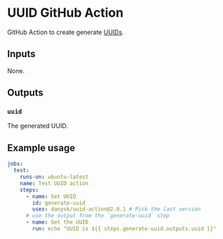 # UUID GitHub Action

GitHub Action to create generate [UUIDs](https://en.wikipedia.org/wiki/Universally_unique_identifier).

## Inputs

None.

## Outputs

### `uuid`

The generated UUID.

## Example usage

```yaml
jobs:
  test:
    runs-on: ubuntu-latest
    name: Test UUID action
    steps:
      - name: Set UUID
        id: generate-uuid
        uses: danysk/uuid-action@2.0.1 # Pick the last version
      # use the output from the `generate-uuid` step
      - name: Get the UUID
        run: echo "UUID is ${{ steps.generate-uuid.outputs.uuid }}"
```

